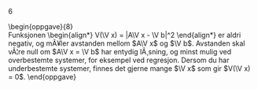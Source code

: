 6

\begin{oppgave}{8}    
    Funksjonen
    \begin{align*}
        V(\V x) =
        \|A\V x - \V b\|^2
    \end{align*}
    er aldri negativ, 
    og mÃ¥ler avstanden mellom $A\V x$ og $\V b$. 
    Avstanden skal vÃ¦re null om $A\V x = \V b$ har entydig lÃ¸sning, 
    og minst mulig ved overbestemte systemer, 
    for eksempel ved regresjon. 
    Dersom du har underbestemte systemer, 
    finnes det gjerne mange $\V x$ som gir $V(\V x) = 0$. 
\end{oppgave}